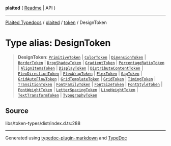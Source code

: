 **plaited** ( [Readme](../../README.md) \| API )

***

[Plaited Typedocs](../../../modules.md) / [plaited](../../modules.md) / [token](../README.md) / DesignToken

# Type alias: DesignToken

> **DesignToken**: [`PrimitiveToken`](PrimitiveToken.md) \| [`ColorToken`](ColorToken.md) \| [`DimensionToken`](DimensionToken.md) \| [`BorderToken`](BorderToken.md) \| [`DropShadowToken`](DropShadowToken.md) \| [`GradientToken`](GradientToken.md) \| [`PercentageRatioToken`](PercentageRatioToken.md) \| [`AlignItemsToken`](AlignItemsToken.md) \| [`DisplayToken`](DisplayToken.md) \| [`DistributeContentToken`](DistributeContentToken.md) \| [`FlexDirectionToken`](FlexDirectionToken.md) \| [`FlexWrapToken`](FlexWrapToken.md) \| [`FlexToken`](FlexToken.md) \| [`GapToken`](GapToken.md) \| [`GridAutoFlowToken`](GridAutoFlowToken.md) \| [`GridTemplateToken`](GridTemplateToken.md) \| [`GridToken`](GridToken.md) \| [`TimingToken`](TimingToken.md) \| [`TransitionToken`](TransitionToken.md) \| [`FontFamilyToken`](FontFamilyToken.md) \| [`FontSizeToken`](FontSizeToken.md) \| [`FontStyleToken`](FontStyleToken.md) \| [`FontWeightToken`](FontWeightToken.md) \| [`LetterSpacingToken`](LetterSpacingToken.md) \| [`LineHeightToken`](LineHeightToken.md) \| [`TextTransformToken`](TextTransformToken.md) \| [`TypographyToken`](TypographyToken.md)

## Source

libs/token-types/dist/index.d.ts:288

***

Generated using [typedoc-plugin-markdown](https://www.npmjs.com/package/typedoc-plugin-markdown) and [TypeDoc](https://typedoc.org/)
